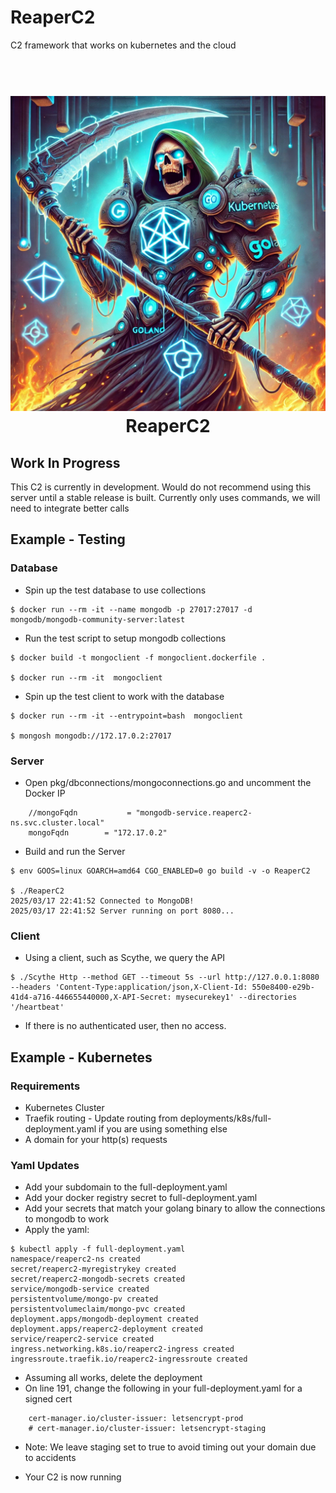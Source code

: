 # ReaperC2
C2 framework that works on kubernetes and the cloud

<h1 align="center">
<br>
<img src=Screenshots/reaper-marauder.png >
<br>
ReaperC2
</h1>


## Work In Progress

This C2 is currently in development.
Would do not recommend using this server until a stable release is built.
Currently only uses commands, we will need to integrate better calls

## Example - Testing


### Database

* Spin up the test database to use collections

```
$ docker run --rm -it --name mongodb -p 27017:27017 -d mongodb/mongodb-community-server:latest
```

* Run the test script to setup mongodb collections

```
$ docker build -t mongoclient -f mongoclient.dockerfile .

$ docker run --rm -it  mongoclient
```

* Spin up the test client to work with the database

```
$ docker run --rm -it --entrypoint=bash  mongoclient

$ mongosh mongodb://172.17.0.2:27017
```

### Server

* Open pkg/dbconnections/mongoconnections.go and uncomment the Docker IP

```
	//mongoFqdn           = "mongodb-service.reaperc2-ns.svc.cluster.local"
	mongoFqdn        = "172.17.0.2"
```

* Build and run the Server

```
$ env GOOS=linux GOARCH=amd64 CGO_ENABLED=0 go build -v -o ReaperC2

$ ./ReaperC2 
2025/03/17 22:41:52 Connected to MongoDB!
2025/03/17 22:41:52 Server running on port 8080...
```

### Client

* Using a client, such as Scythe, we query the API

```
$ ./Scythe Http --method GET --timeout 5s --url http://127.0.0.1:8080 --headers 'Content-Type:application/json,X-Client-Id: 550e8400-e29b-41d4-a716-446655440000,X-API-Secret: mysecurekey1' --directories '/heartbeat'
```

* If there is no authenticated user, then no access.

## Example - Kubernetes

### Requirements

* Kubernetes Cluster
* Traefik routing - Update routing from deployments/k8s/full-deployment.yaml if you are using something else
* A domain for your http(s) requests

### Yaml Updates

* Add your subdomain to the full-deployment.yaml
* Add your docker registry secret to full-deployment.yaml
* Add your secrets that match your golang binary to allow the connections to mongodb to work
* Apply the yaml:

```
$ kubectl apply -f full-deployment.yaml 
namespace/reaperc2-ns created
secret/reaperc2-myregistrykey created
secret/reaperc2-mongodb-secrets created
service/mongodb-service created
persistentvolume/mongo-pv created
persistentvolumeclaim/mongo-pvc created
deployment.apps/mongodb-deployment created
deployment.apps/reaperc2-deployment created
service/reaperc2-service created
ingress.networking.k8s.io/reaperc2-ingress created
ingressroute.traefik.io/reaperc2-ingressroute created
```

* Assuming all works, delete the deployment
* On line 191, change the following in your full-deployment.yaml for a signed cert

```
    cert-manager.io/cluster-issuer: letsencrypt-prod
    # cert-manager.io/cluster-issuer: letsencrypt-staging
```

* Note: We leave staging set to true to avoid timing out your domain due to accidents

* Your C2 is now running